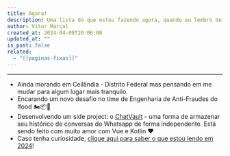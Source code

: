```yaml
---
title: Agora!
description: Uma lista do que estou fazendo agora, quando eu lembro de atualizar.
author: Vítor Marçal
created_at: 2024-04-09T20:06:00
updated_at: ""
is_post: false
related:
  - "[[paginas-fixas]]"
---
```

---
*   Ainda morando em Ceilândia - Distrito Federal mas pensando em me mudar para algum lugar mais tranquilo.
*   Encarando um novo desafio no time de Engenharia de Anti-Fraudes do Ifood 🏍️📦🍛 
*   Desenvolvendo um side project: o [ChatVault](https://github.com/vitormarcal/chatvault) - uma forma de armazenar seu histórico de conversas do Whatsapp de forma independente. Está sendo feito com muito amor com Vue e Kotlin ❤️
*   Caso tenha curiosidade, [clique aqui para saber o que estou lendo em 2024](https://www.marcal.dev/leituras-de-2024/)!